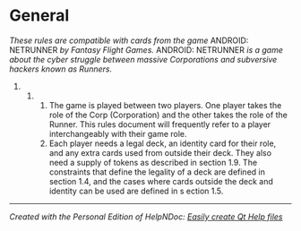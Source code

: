 # General

*These rules are compatible with cards from the game* ANDROID: NETRUNNER *by Fantasy Flight Games.* ANDROID: NETRUNNER *is a game about the cyber struggle between massive Corporations and subversive hackers known as Runners.*

1. &nbsp;
   1. &nbsp;
      1. The game is played between two players. One player takes the role of the Corp (Corporation) and the other takes the role of the Runner. This rules document will frequently refer to a player interchangeably with their game role.
      1. Each player needs a legal deck, an identity card for their role, and any extra cards used from outside their deck. They also need a supply of tokens as described in section 1.9. The constraints that define the legality of a deck are defined in section 1.4, and the cases where cards outside the deck and identity can be used are defined in s ection 1.5.

***
_Created with the Personal Edition of HelpNDoc: [Easily create Qt Help files](<https://www.helpndoc.com/feature-tour>)_
